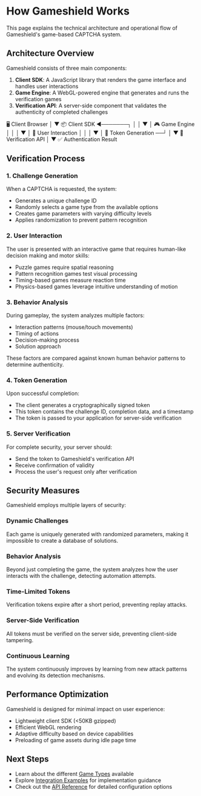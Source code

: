 # How Gameshield Works

This page explains the technical architecture and operational flow of Gameshield's game-based CAPTCHA system.

## Architecture Overview

Gameshield consists of three main components:

1. **Client SDK**: A JavaScript library that renders the game interface and handles user interactions
2. **Game Engine**: A WebGL-powered engine that generates and runs the verification games
3. **Verification API**: A server-side component that validates the authenticity of completed challenges

🖥️ Client Browser
    │
    ▼
📦 Client SDK ◄───────┐
    │                 │
    ▼                 │
🎮 Game Engine        │
    │                 │
    ▼                 │
🔄 User Interaction   │
    │                 │
    ▼                 │
🔑 Token Generation ──┘
    │
    ▼
🔐 Verification API
    │
    ▼
✅ Authentication Result

## Verification Process

### 1. Challenge Generation

When a CAPTCHA is requested, the system:

- Generates a unique challenge ID
- Randomly selects a game type from the available options
- Creates game parameters with varying difficulty levels
- Applies randomization to prevent pattern recognition

### 2. User Interaction

The user is presented with an interactive game that requires human-like decision making and motor skills:

- Puzzle games require spatial reasoning
- Pattern recognition games test visual processing
- Timing-based games measure reaction time
- Physics-based games leverage intuitive understanding of motion

### 3. Behavior Analysis

During gameplay, the system analyzes multiple factors:

- Interaction patterns (mouse/touch movements)
- Timing of actions
- Decision-making process
- Solution approach

These factors are compared against known human behavior patterns to determine authenticity.

### 4. Token Generation

Upon successful completion:

- The client generates a cryptographically signed token
- This token contains the challenge ID, completion data, and a timestamp
- The token is passed to your application for server-side verification

### 5. Server Verification

For complete security, your server should:

- Send the token to Gameshield's verification API
- Receive confirmation of validity
- Process the user's request only after verification

## Security Measures

Gameshield employs multiple layers of security:

### Dynamic Challenges

Each game is uniquely generated with randomized parameters, making it impossible to create a database of solutions.

### Behavior Analysis

Beyond just completing the game, the system analyzes how the user interacts with the challenge, detecting automation attempts.

### Time-Limited Tokens

Verification tokens expire after a short period, preventing replay attacks.

### Server-Side Verification

All tokens must be verified on the server side, preventing client-side tampering.

### Continuous Learning

The system continuously improves by learning from new attack patterns and evolving its detection mechanisms.

## Performance Optimization

Gameshield is designed for minimal impact on user experience:

- Lightweight client SDK (<50KB gzipped)
- Efficient WebGL rendering
- Adaptive difficulty based on device capabilities
- Preloading of game assets during idle page time

## Next Steps

- Learn about the different [Game Types](/guide/game-types) available
- Explore [Integration Examples](/guide/integration-examples) for implementation guidance
- Check out the [API Reference](/api/) for detailed configuration options

